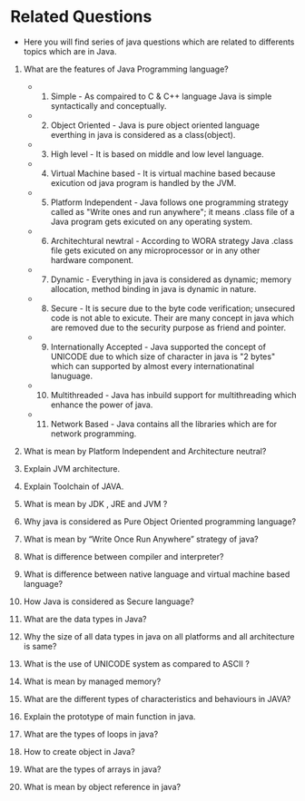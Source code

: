 <!-- @format -->

# Related Questions

- Here you will find series of java questions which are related to differents topics which are in Java.

1. What are the features of Java Programming language?

   - 1. Simple - As compaired to C & C++ language Java is simple syntactically and conceptually.
   - 2. Object Oriented - Java is pure object oriented language everthing in java is considered as a class(object).
   - 3. High level - It is based on middle and low level language.
   - 4. Virtual Machine based - It is virtual machine based because exicution od java program is handled by the JVM.
   - 5. Platform Independent - Java follows one programming strategy called as "Write ones and run anywhere"; it means .class file of a Java program gets exicuted on any operating system.
   - 6. Architechtural newtral - According to WORA strategy Java .class file gets exicuted on any microprocessor or in any other hardware component.
   - 7. Dynamic - Everything in java is considered as dynamic; memory allocation, method binding in java is dynamic in nature.
   - 8. Secure - It is secure due to the byte code verification; unsecured code is not able to exicute. Their are many concept in java which are removed due to the security purpose as friend and pointer.
   - 9. Internationally Accepted - Java supported the concept of UNICODE due to which size of character in java is "2 bytes" which can supported by almost every internationatinal lanuguage.
   - 10. Multithreaded - Java has inbuild support for multithreading which enhance the power of java.
   - 11. Network Based - Java contains all the libraries which are for network programming.

2. What is mean by Platform Independent and Architecture neutral?
3. Explain JVM architecture.
4. Explain Toolchain of JAVA.
5. What is mean by JDK , JRE and JVM ?
6. Why java is considered as Pure Object Oriented programming language?
7. What is mean by “Write Once Run Anywhere” strategy of java?
8. What is difference between compiler and interpreter?
9. What is difference between native language and virtual machine based language?
10. How Java is considered as Secure language?
11. What are the data types in Java?
12. Why the size of all data types in java on all platforms and all architecture is same?
13. What is the use of UNICODE system as compared to ASCII ?
14. What is mean by managed memory?
15. What are the different types of characteristics and behaviours in JAVA?
16. Explain the prototype of main function in java.
17. What are the types of loops in java?
18. How to create object in Java?
19. What are the types of arrays in java?
20. What is mean by object reference in java?
